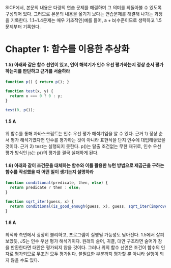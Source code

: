 SICP에서, 본문의 내용은 다량의 연습 문제를 해결하며 그 의미를 되돌아볼 수 있도록 구성되어 있다. 그러므로 본문의 내용을 옮기기 보다는 연습문제를 해결해 나가는 과정을 기록한다. 
1.1~1.4문제는 매우 기초적인(예를 들어, a + b)수준이므로 생략하고 1.5 문제부터 기록한다.
# Chapter 1: 함수를 이용한 추상화

#### 1.5) 아래와 같은 함수 선언이 있고, 언어 해석기가 인수 우선 평가하는지 정상 순서 평가하는지를 판단하고 근거를 서술하라
```js
function p() { return p(); }

function test(x, y) {
  return x === 0 ? 0 : y;
}

test(0, p());
```
#### 1.5 A
위 함수를 통해 자바스크립트는 인수 우선 평가 해석기임을 알 수 있다. 
근거 1) 정상 순서 평가 해석기였다면 인수를 평가하는 것이 아니라 표현식을 단지 인수에 대입해놓았을 것이다.
근거 2) test는 실행되지 못한다. p()는 탈출 조건없는 무한 재귀로, 인수 우선 평가 방식인 js는 p()의 평가를 결국 실패하게 된다.

#### 1.6) 아래와 같이 조건문을 대체하는 함수와 이를 활용한 뉴턴 방법으로 제곱근을 구하는 함수를 작성했을 때 어떤 일이 생기는지 설명하라
```js
function conditional(predicate, then, else) {
  return predicate ? then : else;
}

function sqrt_iter(guess, x) {
  return conditional(is_good_enough(guess, x), guess, sqrt_iter(improve(guess, x), x));
}
```
#### 1.6 A
최적화 측면에서 굉장히 불리하고, 프로그램이 실행될 가능성도 낮아진다. 1.5에서 살펴보았듯, JS는 인수 우선 평가 해석기이다. 원래의 술어, 귀결, 대안 구조라면 술어가 참을 반환한다면 대안은 평가되지 않을 것이다. 그러나 위의 함수 선언은 조건이 함수의 인자로 평가되므로 무조건 모두 평가된다. 불필요한 부분까지 평가할 뿐 아니라 실행이 되지 않을 수도 있다.

